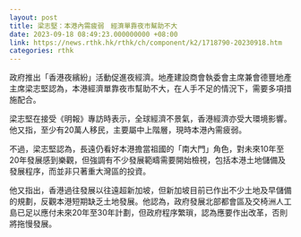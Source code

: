 ```yaml
---
layout: post
title: 梁志堅：本港內需疲弱　經濟單靠夜市幫助不大
date: 2023-09-18 08:49:23.000000000 +08:00
link: https://news.rthk.hk/rthk/ch/component/k2/1718790-20230918.htm
categories: rthk
---
```


政府推出「香港夜繽紛」活動促進夜經濟。地產建設商會執委會主席兼會德豐地產主席梁志堅認為，本港經濟單靠夜市幫助不大，在人手不足的情況下，需要多項措施配合。

梁志堅在接受《明報》專訪時表示，全球經濟不景氣，香港經濟亦受大環境影響。他又指，至少有20萬人移民，主要屬中上階層，現時本港內需疲弱。

不過，梁志堅認為，長遠仍看好本港擔當祖國的「南大門」角色，對未來10年至20年發展感到樂觀，但強調有不少發展範疇需要開始檢視，包括本港土地儲備及發展程序，而並非只著重大灣區的投資。

他又指出，香港過往發展以往遠超新加坡，但新加坡目前已作出不少土地及早儲備的規劃，反觀本港短期缺乏土地發展。他認為，政府發展北部都會區及交椅洲人工島已足以應付未來20年至30年計劃，但政府程序繁瑣，認為應要作出改革，否則將拖慢發展。

